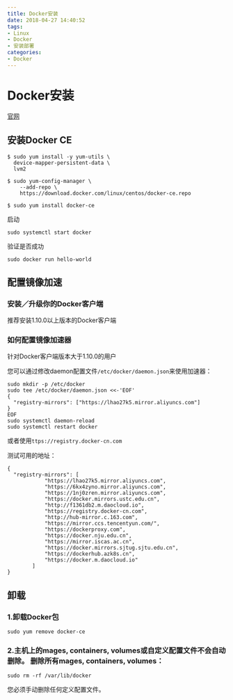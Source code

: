 ```yaml
---
title: Docker安装
date: 2018-04-27 14:40:52
tags:
- Linux
- Docker
- 安装部署
categories: 
- Docker
---
```

# Docker安装

[官网](https://docs.docker.com/install/linux/docker-ce/centos/#uninstall-old-versions "官网")

## 安装Docker CE

``` linux
$ sudo yum install -y yum-utils \
  device-mapper-persistent-data \
  lvm2

$ sudo yum-config-manager \
    --add-repo \
    https://download.docker.com/linux/centos/docker-ce.repo

$ sudo yum install docker-ce
```

启动

``` linux
sudo systemctl start docker
```

验证是否成功

``` linux
sudo docker run hello-world
```

## 配置镜像加速

### 安装／升级你的Docker客户端

推荐安装1.10.0以上版本的Docker客户端

### 如何配置镜像加速器

针对Docker客户端版本大于1.10.0的用户

您可以通过修改daemon配置文件`/etc/docker/daemon.json`来使用加速器：

``` linux
sudo mkdir -p /etc/docker
sudo tee /etc/docker/daemon.json <<-'EOF'
{
  "registry-mirrors": ["https://lhao27k5.mirror.aliyuncs.com"]
}
EOF
sudo systemctl daemon-reload
sudo systemctl restart docker
```

或者使用`ttps://registry.docker-cn.com`

测试可用的地址：

``` linux
{
  "registry-mirrors": [
            "https://lhao27k5.mirror.aliyuncs.com",
            "https://6kx4zyno.mirror.aliyuncs.com",
            "https://1nj0zren.mirror.aliyuncs.com",
            "https://docker.mirrors.ustc.edu.cn",
            "http://f1361db2.m.daocloud.io",
            "https://registry.docker-cn.com",
            "http://hub-mirror.c.163.com",
            "https://mirror.ccs.tencentyun.com/",
            "https://dockerproxy.com",
            "https://docker.nju.edu.cn",
            "https://mirror.iscas.ac.cn",
            "https://docker.mirrors.sjtug.sjtu.edu.cn",
            "https://dockerhub.azk8s.cn",
            "https://docker.m.daocloud.io"
        ]
}
```

## 卸载

### 1.卸载Docker包

``` linux
sudo yum remove docker-ce
```

### 2.主机上的mages, containers, volumes或自定义配置文件不会自动删除。 删除所有mages, containers, volumes：

``` linux
sudo rm -rf /var/lib/docker
```

您必须手动删除任何定义配置文件。
